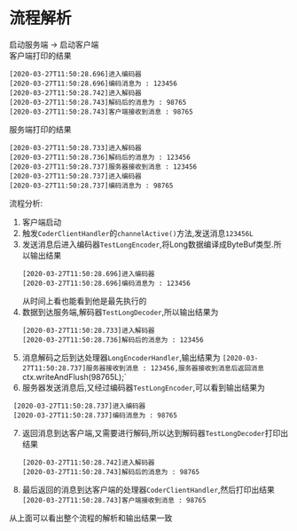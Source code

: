 # 流程解析

启动服务端 -> 启动客户端  
客户端打印的结果
```text
[2020-03-27T11:50:28.696]进入编码器
[2020-03-27T11:50:28.696]编码消息为 : 123456
[2020-03-27T11:50:28.742]进入解码器
[2020-03-27T11:50:28.743]解码后的消息为 : 98765
[2020-03-27T11:50:28.743]客户端接收到消息 : 98765
```

服务端打印的结果
```text
[2020-03-27T11:50:28.733]进入解码器
[2020-03-27T11:50:28.736]解码后的消息为 : 123456
[2020-03-27T11:50:28.737]服务器接收到消息 : 123456
[2020-03-27T11:50:28.737]进入编码器
[2020-03-27T11:50:28.737]编码消息为 : 98765
```
流程分析:
1. 客户端启动
2. 触发`CoderClientHandler`的`channelActive()`方法,发送消息`123456L`
3. 发送消息后进入编码器`TestLongEncoder`,将Long数据编译成ByteBuf类型.所以输出结果
    ```text
    [2020-03-27T11:50:28.696]进入编码器
    [2020-03-27T11:50:28.696]编码消息为 : 123456
    ```
   从时间上看也能看到他是最先执行的
 4. 数据到达服务端,解码器`TestLongDecoder`,所以输出结果为
    ```text
    [2020-03-27T11:50:28.733]进入解码器
    [2020-03-27T11:50:28.736]解码后的消息为 : 123456
    ```
 5. 消息解码之后到达处理器`LongEncoderHandler`,输出结果为
    `[2020-03-27T11:50:28.737]服务器接收到消息 : 123456,服务器接收到消息后返回消息`ctx.writeAndFlush(98765L);`
 6. 服务器发送消息后,又经过编码器`TestLongEncoder`,可以看到输出结果为
   ```text
    [2020-03-27T11:50:28.737]进入编码器
    [2020-03-27T11:50:28.737]编码消息为 : 98765
   ```
7. 返回消息到达客户端,又需要进行解码,所以达到解码器`TestLongDecoder`打印出结果
    ```text
   [2020-03-27T11:50:28.742]进入解码器
   [2020-03-27T11:50:28.743]解码后的消息为 : 98765
    ```
8. 最后返回的消息到达客户端的处理器`CoderClientHandler`,然后打印出结果
`[2020-03-27T11:50:28.743]客户端接收到消息 : 98765`

从上面可以看出整个流程的解析和输出结果一致